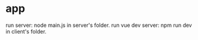 # app

run server: node main.js in server's folder.
run vue dev server: npm run dev in client's folder.